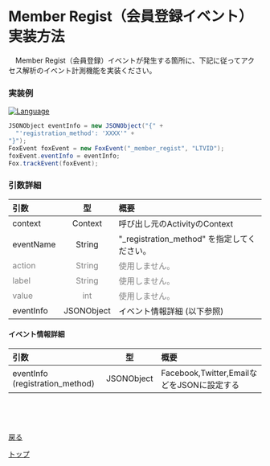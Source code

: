 #	Member Regist（会員登録イベント）実装方法

　Member Regist（会員登録）イベントが発生する箇所に、下記に従ってアクセス解析のイベント計測機能を実装ください。

### 実装例

[![Language](https://img.shields.io/badge/language-Java-blue.svg)]()
```java
JSONObject eventInfo = new JSONObject("{" +
  "'registration_method': 'XXXX'" +
"}");
FoxEvent foxEvent = new FoxEvent("_member_regist", "LTVID");
foxEvent.eventInfo = eventInfo;
Fox.trackEvent(foxEvent);
```

### 引数詳細

| 引数 | 型 | 概要 |
|:----------|:-----------:|:------------|
|context|Context|呼び出し元のActivityのContext|
|eventName|String|"\_registration\_method" を指定してください。|
|<span style="color:grey">action|<span style="color:grey">String|<span style="color:grey">使用しません。|
|<span style="color:grey">label|<span style="color:grey">String|<span style="color:grey">使用しません。|
|<span style="color:grey">value|<span style="color:grey">int|<span style="color:grey">使用しません。|
|eventInfo|JSONObject|イベント情報詳細 (以下参照)|

#### イベント情報詳細

| 引数 | 型 | 概要 |
|:----------|:-----------:|:------------|
|eventInfo (registration_method)|JSONObject|Facebook,Twitter,EmailなどをJSONに設定する|
　　
---
[戻る](/lang/ja//doc/fox_engagement/README.md)

[トップ](/lang/ja/README.md)
